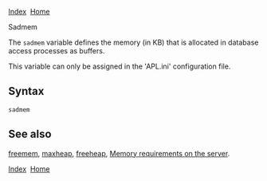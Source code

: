 [Index](index.html)  [Home](getting-started_home.html)

Sadmem

The `sadmem` variable defines the memory (in KB) that is allocated in database access processes as buffers.

This variable can only be assigned in the 'APL.ini' configuration file.

## Syntax

```
sadmem
```

## See also

[freemem](4gl_freemem.html), [maxheap](4gl_maxheap.html), [freeheap](4gl_freeheap.html), [Memory requirements on the server](developer-guide_memory-requirements-on-the-server.html).

  

[Index](index.html)  [Home](getting-started_home.html)